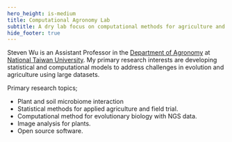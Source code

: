 ```yaml
---
hero_height: is-medium
title: Computational Agronomy Lab
subtitle: A dry lab focus on computational methods for agriculture and evolutionary biology.
hide_footer: true
---
```



Steven Wu is an Assistant Professor in the [Department of Agronomy](http://www.agron.ntu.edu.tw/) at [National Taiwan University](https://www.ntu.edu.tw/english/). My primary research interests are developing statistical and computational models to address challenges in evolution and agriculture using large datasets.

Primary research topics;
- Plant and soil microbiome interaction
- Statistical methods for applied agriculture and field trial.
- Computational method for evolutionary biology with NGS data.
- Image analysis for plants.
- Open source software.

<!--
We develope statistical and computational methods to solve complex problems in agriculture and evolutionary biology.

-->
